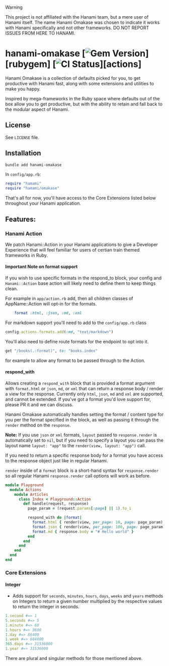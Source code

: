 > [!WARNING]
> This project is not affiliated with the Hanami team, but a mere user of Hanami itself.  The name Hanami Omakase was chosen to indicate it works with Hanami specifically and not other frameworks. DO NOT REPORT ISSUES FROM HERE TO HANAMI.

# hanami-omakase [![Gem Version](https://badge.fury.io/rb/hanami-omakase.svg)][rubygem] [![CI Status](https://github.com/afomera/hanami-omakase/workflows/CI/badge.svg)][actions]

Hanami Omakase is a collection of defaults picked for you, to get productive with Hanami fast, along with some extensions and utilities to make you happy.

Inspired by mega-frameworks in the Ruby space where defaults out of the box allow you to get productive, but with the ability to retain and fall back to the modular aspect of Hanami.

## License

See `LICENSE` file.

## Installation

```sh
bundle add hanami-omakase
```

In `config/app.rb`:

```rb
require "hamami"
require "hamami/omakase"
```

That's all for now, you'll have access to the Core Extensions listed below throughout your Hanami application.

## Features:

### Hanami Action

We patch Hanami::Action in your Hanami applications to give a Developer Experience that will feel familiar for users of certian train themed frameworks in Ruby.

#### Important Note on format support

If you wish to use specific formats in the respond_to block, your config and `Hanami::Action` base action will likely need to define them to keep things clean.

For example in `app/action.rb` add, then all children classes of AppName::Action will opt-in for the formats.

```rb
    format :html, :json, :md, :xml
```

For markdown support you'll need to add to the `config/app.rb` class

```rb
config.actions.formats.add(:md, "text/markdown")
```

You'll also need to define route formats for the endpoint to opt into it.

```rb
get "/books(.:format)", to: "books.index"
```

for example to allow any format to be passed through to the Action.

#### respond_with

Allows creating a `respond_with` block that is provided a format argument with `format.html` or `json`, `md`, or `xml` that can return a response body / render a view for the response. Currently only `html`, `json`, `md` and `xml` are supported, and cannot be extended. If you've got a format you'd love support for, please PR it and we can discuss.

Hanami Omakase automatically handles setting the format / content type for you per the format specified in the block, as well as passing it through the `render` method on the `response`.

**Note:** If you use `json` or `xml` formats, `layout` passed to `response.render` is automatically set to `nil`, but if you need to specify a layout you can pass the layout name `layout: "app"` to the `render(view, layout: "app")` call.

If you need to return a specific response body for a format you have access to the response object just like in regular Hanami.

`render` inside of a `format` block is a short-hand syntax for `response.render` so all regular Hanami `response.render` call options will work as before.

```rb
module Playground
  module Actions
    module Articles
      class Index < Playground::Action
        def handle(request, response)
          page_param = (request.params[:page] || 1).to_i

          respond_with do |format|
            format.html { render(view, per_page: 10, page: page_param) }
            format.json { render(view, per_page: 100, page: page_param) }
            format.md { response.body = "# Hello world" }
          end
        end
      end
    end
  end
end
```

### Core Extensions

#### Integer

- Adds support for `seconds`, `minutes`, `hours`, `days`, `weeks` and `years` methods on Integers to return a given number multiplied by the respective values to return the integer in seconds.

```ruby
1.second #=> 1
5.seconds #=> 5
1.minute #=> 60
1.hours #=> 3600
1.day #=> 86400
1.week #=> 604800
365.days #=> 31536000
1.year #=> 31536000
```

There are plural and singular methods for those mentioned above.
